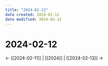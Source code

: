 ```yaml
---
title: "2024-02-12"
date created: 2024-02-12
date modified: 2024-02-12
---
```


# 2024-02-12

← [[2024-02-11]] | [[2024]] | [[2024-02-13]] →
